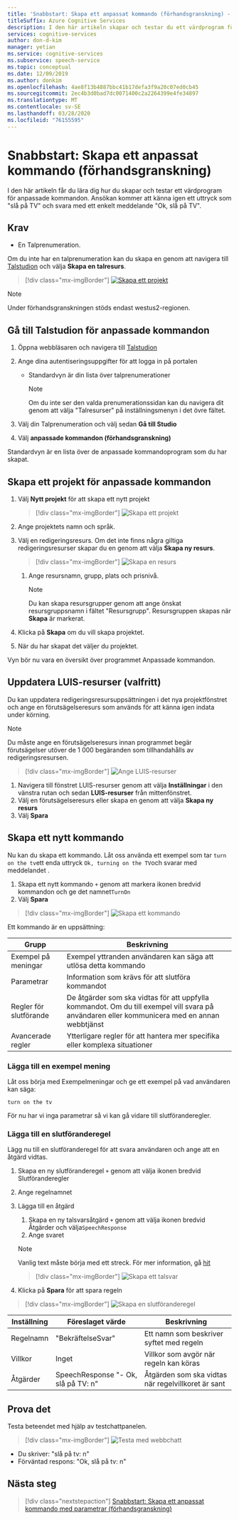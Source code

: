 ```yaml
---
title: 'Snabbstart: Skapa ett anpassat kommando (förhandsgranskning) - Taltjänst'
titleSuffix: Azure Cognitive Services
description: I den här artikeln skapar och testar du ett värdprogram för anpassade kommandon.
services: cognitive-services
author: don-d-kim
manager: yetian
ms.service: cognitive-services
ms.subservice: speech-service
ms.topic: conceptual
ms.date: 12/09/2019
ms.author: donkim
ms.openlocfilehash: 4ae8f13b4887bbc41b17defa3f9a20c07ed0cb45
ms.sourcegitcommit: 2ec4b3d0bad7dc0071400c2a2264399e4fe34897
ms.translationtype: MT
ms.contentlocale: sv-SE
ms.lasthandoff: 03/28/2020
ms.locfileid: "76155595"
---
```

# <a name="quickstart-create-a-custom-command-preview"></a>Snabbstart: Skapa ett anpassat kommando (förhandsgranskning)

I den här artikeln får du lära dig hur du skapar och testar ett värdprogram för anpassade kommandon.
Ansökan kommer att känna igen ett uttryck som "slå på TV" och svara med ett enkelt meddelande "Ok, slå på TV".

## <a name="prerequisites"></a>Krav

- En Talprenumeration.

Om du inte har en talprenumeration kan du skapa en genom att navigera till [Talstudion](https://speech.microsoft.com/) och välja **Skapa en talresurs**.

  > [!div class="mx-imgBorder"]
  > [![Skapa ett](media/custom-speech-commands/create-new-subscription.png) projekt](media/custom-speech-commands/create-new-subscription.png#lightbox)

  > [!NOTE]
  > Under förhandsgranskningen stöds endast westus2-regionen.

## <a name="go-to-the-speech-studio-for-custom-commands"></a>Gå till Talstudion för anpassade kommandon

1. Öppna webbläsaren och navigera till [Talstudion](https://speech.microsoft.com/)
1. Ange dina autentiseringsuppgifter för att logga in på portalen

   - Standardvyn är din lista över talprenumerationer
     > [!NOTE]
     > Om du inte ser den valda prenumerationssidan kan du navigera dit genom att välja "Talresurser" på inställningsmenyn i det övre fältet.

1. Välj din Talprenumeration och välj sedan **Gå till Studio**
1. Välj **anpassade kommandon (förhandsgranskning)**

Standardvyn är en lista över de anpassade kommandoprogram som du har skapat.

## <a name="create-a-custom-commands-project"></a>Skapa ett projekt för anpassade kommandon

1. Välj **Nytt projekt** för att skapa ett nytt projekt

   > [!div class="mx-imgBorder"]
   > ![Skapa ett projekt](media/custom-speech-commands/create-new-project.png)

1. Ange projektets namn och språk.
1. Välj en redigeringsresurs. Om det inte finns några giltiga redigeringsresurser skapar du en genom att välja **Skapa ny resurs**.

   > [!div class="mx-imgBorder"]
   > ![Skapa en resurs](media/custom-speech-commands/create-new-resource.png)

   1. Ange resursnamn, grupp, plats och prisnivå.

         > [!NOTE]
         > Du kan skapa resursgrupper genom att ange önskat resursgruppsnamn i fältet "Resursgrupp". Resursgruppen skapas när **Skapa** är markerat.

1. Klicka på **Skapa** om du vill skapa projektet.
1. När du har skapat det väljer du projektet.

Vyn bör nu vara en översikt över programmet Anpassade kommandon.

## <a name="update-luis-resources-optional"></a>Uppdatera LUIS-resurser (valfritt)

Du kan uppdatera redigeringsresursuppsättningen i det nya projektfönstret och ange en förutsägelseresurs som används för att känna igen indata under körning.

> [!NOTE]
> Du måste ange en förutsägelseresurs innan programmet begär förutsägelser utöver de 1 000 begäranden som tillhandahålls av redigeringsresursen.

> [!div class="mx-imgBorder"]
> ![Ange LUIS-resurser](media/custom-speech-commands/set-luis-resources.png)

1. Navigera till fönstret LUIS-resurser genom att välja **Inställningar** i den vänstra rutan och sedan **LUIS-resurser** från mittenfönstret.
1. Välj en förutsägelseresurs eller skapa en genom att välja **Skapa ny resurs**
1. Välj **Spara**

## <a name="create-a-new-command"></a>Skapa ett nytt kommando

Nu kan du skapa ett kommando. Låt oss använda ett exempel som tar `turn on the tv`ett enda uttryck `Ok, turning on the TV`och svarar med meddelandet .

1. Skapa ett nytt kommando `+` genom att markera ikonen bredvid kommandon och ge det namnet`TurnOn`
1. Välj **Spara**

> [!div class="mx-imgBorder"]
> ![Skapa ett kommando](media/custom-speech-commands/create-add-command.png)

Ett kommando är en uppsättning:

| Grupp            | Beskrivning                                                                                                                 |
| ---------------- | --------------------------------------------------------------------------------------------------------------------------- |
| Exempel på meningar | Exempel yttranden användaren kan säga att utlösa detta kommando                                                                 |
| Parametrar       | Information som krävs för att slutföra kommandot                                                                                |
| Regler för slutförande | De åtgärder som ska vidtas för att uppfylla kommandot. Om du till exempel vill svara på användaren eller kommunicera med en annan webbtjänst |
| Avancerade regler   | Ytterligare regler för att hantera mer specifika eller komplexa situationer                                                              |

### <a name="add-a-sample-sentence"></a>Lägga till en exempel mening

Låt oss börja med Exempelmeningar och ge ett exempel på vad användaren kan säga:

```
turn on the tv
```

För nu har vi inga parametrar så vi kan gå vidare till slutföranderegler.

### <a name="add-a-completion-rule"></a>Lägga till en slutföranderegel

Lägg nu till en slutföranderegel för att svara användaren och ange att en åtgärd vidtas.

1. Skapa en ny slutföranderegel `+` genom att välja ikonen bredvid Slutföranderegler
1. Ange regelnamnet
1. Lägga till en åtgärd
   1. Skapa en ny talsvarsåtgärd `+` genom att välja ikonen bredvid Åtgärder och välja`SpeechResponse`
   1. Ange svaret

   > [!NOTE]
   > Vanlig text måste börja med ett streck. För mer information, gå [hit](https://aka.ms/sc-lg-format)

   > [!div class="mx-imgBorder"]
   > ![Skapa ett talsvar](media/custom-speech-commands/create-speech-response-action.png)

1. Klicka på **Spara** för att spara regeln

> [!div class="mx-imgBorder"]
> ![Skapa en slutföranderegel](media/custom-speech-commands/create-basic-completion-response-rule.png)

| Inställning    | Föreslaget värde                          | Beskrivning                                        |
| ---------- | ---------------------------------------- | -------------------------------------------------- |
| Regelnamn  | "BekräftelseSvar"                   | Ett namn som beskriver syftet med regeln          |
| Villkor | Inget                                     | Villkor som avgör när regeln kan köras    |
| Åtgärder    | SpeechResponse "- Ok, slå på TV: n" | Åtgärden som ska vidtas när regelvillkoret är sant |

## <a name="try-it-out"></a>Prova det

Testa beteendet med hjälp av testchattpanelen.

> [!div class="mx-imgBorder"]
> ![Testa med webbchatt](media/custom-speech-commands/create-basic-test-chat.png)

- Du skriver: "slå på tv: n"
- Förväntad respons: "Ok, slå på tv: n"

## <a name="next-steps"></a>Nästa steg

> [!div class="nextstepaction"]
> [Snabbstart: Skapa ett anpassat kommando med parametrar (förhandsgranskning)](./quickstart-custom-speech-commands-create-parameters.md)
